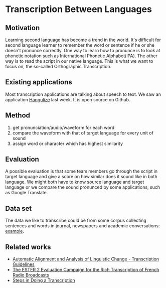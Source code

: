 # Transcription Between Languages
## Motivation 

Learning second language has become a trend in the world. It's difficult for second language learner to remember the word or sentence if he or she doesn't pronunce correctly. One way to learn how to pronunce is to look at phonetic notation such as International Phonetic Alphabet(IPA). The other way is to read the script in our native language. This is what we want to focus on, the so-called Orthographic Transcription.

## Existing applications

Most transcription applications are talking about speech to text. We saw an application [Hangulize](http://hangulize.org/) last week. It is open source on Github.

## Method

1. get pronunciation/audio/waveform for each word
2. compare the waveform with that of target language for every unit of sound
3. assign word or character which has highest similarity

## Evaluation

A possible evaluation is that some team members go through the script in target language and give a score on how similar does it sound like in both language. We might both have to know source language and target language or we compare the sound pronunced by some applications, such as Google Translate.

## Data set

The data we like to transcribe could be from some corpus collecting sentences and words in journal, newspapers and academic conversations: [example](http://corpus.byu.edu/).

## Related works
  * [Automatic Alignment and Analysis of Linguistic Change - Transcription Guidelines](http://fave.ling.upenn.edu/downloads/Transcription_guidelines_FAAV.pdf)
  * [The ESTER 2 Evaluation Campaign for the Rich Transcription of French Radio Broadcasts](http://citeseerx.ist.psu.edu/viewdoc/download?doi=10.1.1.332.3734&rep=rep1&type=pdf)
  * [Steps in Doing a Transcription](http://www.kcl.ac.uk/sspp/departments/education/research/ldc/knowledge-transfer/DATA/part3.pdf)
